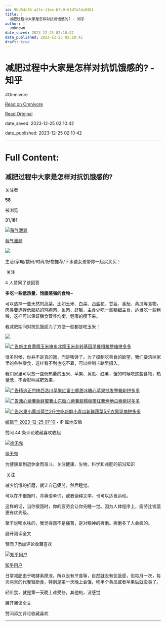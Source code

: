 ```yaml
---
id: 9bd54cf6-a2fe-11ee-b7c9-6fd7afda9351
title: |
  减肥过程中大家是怎样对抗饥饿感的? - 知乎
author: |
  unknown
date_saved: 2023-12-25 02:10:42
date_published: 2023-12-25 02:10:42
draft: true
---
```


# 减肥过程中大家是怎样对抗饥饿感的? - 知乎
#Omnivore

[Read on Omnivore](https://omnivore.app/me/-18ca01098ab)

[Read Original](https://www.zhihu.com/question/635321810/answer/3337889529)

date_saved: 2023-12-25 02:10:42

date_published: 2023-12-25 02:10:42

--- 

# Full Content: 

## 减肥过程中大家是怎样对抗饥饿感的?

关注者

**58**

被浏览

**31,181**

[![莓气泄漏](https://proxy-prod.omnivore-image-cache.app/0x0,so68yNgN6L2DvdqK6T-sQti82Ls_4quprrrkD0go_Q6E/https://picx.zhimg.com/v2-af1a81b0cfe15e390421ce2c9ce113cb_l.jpg?source=2c26e567)](https://www.zhihu.com/people/shui-zhu-mei-ren-yu-20-89)

[莓气泄漏](https://www.zhihu.com/people/shui-zhu-mei-ren-yu-20-89)

​![](https://proxy-prod.omnivore-image-cache.app/0x0,sRpP1H2oa_TfsDLpATwsIt6ipVLRN7HlUZGTch2Ee4JQ/https://picx.zhimg.com/v2-4812630bc27d642f7cafcd6cdeca3d7a.jpg?source=88ceefae)

生活/家电/数码/时尚/好物推荐/下水道女孩带你一起买买买！

​ 关注

4 人赞同了该回答

**多吃一些低热量、饱腹感强的食物\~**

可以选择一些天然的蔬菜，比如玉米、白菜、西蓝花、甘蓝、番茄、黄瓜等食物，肉类要选择低脂肪的鸡胸肉、鱼肉、虾蟹，主食少吃一些精细主食，适当吃一些粗粮，这样可以保证膳食营养均衡，健康的瘦下来。

我减肥期间对抗饥饿感为了方便一般都是吃玉米！

![](https://proxy-prod.omnivore-image-cache.app/720x960,so2dGhEmyvOGFjpk6SUpGa6j0MOWHNV_ObdnRdV0yiFU/https://pic1.zhimg.com/50/v2-2de9f153fade6f3ce9cc7e4d4dd13f0c_720w.jpg?source=2c26e567)

[![](https://proxy-prod.omnivore-image-cache.app/0x0,sqyq-_WGKAr_sJE5FKOfRUTdtDRq0-MSmrBPVR4ODws8/https://picx.zhimg.com/v2-381b1cc4a9978186650971a05ce12148_720w.jpg?source=b555e01d)广告新主良黄糯玉米棒东北糯玉米非转基因早餐粗粮整箱拼多多](https://mobile.yangkeduo.com/duo%5Fcoupon%5Flanding.html?goods%5Fid=485535593424&pid=26918323%5F276159613&goods%5Fsign=E9j202ZjzUROj47hwfDdS-ZBCYiMWUdk%5FJBrmCM6Ei&customParameters=pddext%5F1722634460242288640%5F0&authDuoId=9453056&cpsSign=CC%5F231225%5F26918323%5F276159613%5F35f45aa71958cd5d7c7e1d0da1f7b1bf&%5Fx%5Fddjb%5Fact=%7B%22st%22%3A%221%22%7D&duoduo%5Ftype=2)

很多时候，你并不是真的饿，而是嘴馋了。为了控制吃零食的欲望，我们要清掉家里的各种零食，这样看不到也吃不着，可以控制卡路里摄入。

我们家里可以放一些低热量的玉米、苹果、黄瓜、红薯，饿的时候吃这些食物，热量低，不会影响减肥效果。

[![](https://proxy-prod.omnivore-image-cache.app/0x0,sXS5NCw9bBfUnnfOqnaWlaKE6P-Kavtn_W2Xf3YwSfZ4/https://pic1.zhimg.com/v2-f35538f6a8072eb07dbb8e9d3a0d6654_720w.jpg?source=b555e01d)广告精选正宗陕西洛川苹果红富士脆甜冰糖心苹果批发整箱新拼多多](https://mobile.yangkeduo.com/duo%5Fcoupon%5Flanding.html?goods%5Fid=244700541886&pid=26918323%5F276159613&goods%5Fsign=E932mpMHDSpOj47hwfDdS1HmsiDSm-0p%5FJQ4lhaeM33&customParameters=pddext%5F1722634917786320896%5F0&authDuoId=9453056&cpsSign=CC%5F231225%5F26918323%5F276159613%5F2ab3690f2aeaad21fd90ce94e5ebd4ee&%5Fx%5Fddjb%5Fact=%7B%22st%22%3A%221%22%7D&duoduo%5Ftype=2)

[![](https://proxy-prod.omnivore-image-cache.app/0x0,saGN5olEj67zZt_LU-FpXiau-r6wdugzViY4aRje2v1k/https://pic1.zhimg.com/v2-e9ca7dd89f90b685df30a5b974cb29a1_720w.jpg?source=b555e01d)广告溏心紫薯新鲜蜜薯山东糖心紫薯甜糯板栗红薯烤地瓜泰紫拼多多](https://mobile.yangkeduo.com/duo%5Fcoupon%5Flanding.html?goods%5Fid=121127170254&pid=26918323%5F276159613&goods%5Fsign=E9%5F2vlnzDlpOj47hwfDdS%5FELCZpciWs7%5FJhQMqpODh&customParameters=pddext%5F1722635022102810625%5F0&authDuoId=9453056&cpsSign=CC%5F231225%5F26918323%5F276159613%5F7e0f7f83d2756c8d275528734823aac2&%5Fx%5Fddjb%5Fact=%7B%22st%22%3A%221%22%7D&duoduo%5Ftype=2)

[![](https://proxy-prod.omnivore-image-cache.app/0x0,sCkRKO9ussPUlCg-8xQpLru21u6rgDg3JJgSBC_CZHxk/https://picx.zhimg.com/v2-d9259148b8eacaf79a44210902b157f9_720w.jpg?source=b555e01d)广告水果小黄瓜荷兰2斤生吃新鲜小青瓜新鲜蔬菜5斤农家现摘拼多多](https://mobile.yangkeduo.com/duo%5Fcoupon%5Flanding.html?goods%5Fid=173059467408&pid=26918323%5F276159613&goods%5Fsign=E972iiFrFgROj47hwfDdS7cM0Jwgddzz%5FJQV0pMC0Cu&customParameters=pddext%5F1722635162435919872%5F0&authDuoId=9453056&cpsSign=CC%5F231225%5F26918323%5F276159613%5F5e36a390bf9f233cb256bb9d22570284&%5Fx%5Fddjb%5Fact=%7B%22st%22%3A%221%22%7D&duoduo%5Ftype=2)

[编辑于 2023-12-25 07:10](https://www.zhihu.com/question/635321810/answer/3337889529)・IP 属地安徽

​赞同 4​​4 条评论​收藏​喜欢收起​

[![徐无鬼](https://proxy-prod.omnivore-image-cache.app/0x0,sGbs6Q4oFWpOgg4sDZugr2UPurte8nqts9epAuJOsBKk/https://picx.zhimg.com/v2-9f12af666ca13eb3fce08172da0855bf_l.jpg?source=1def8aca)](https://www.zhihu.com/people/xu-wu-gui-21-43)

[徐无鬼](https://www.zhihu.com/people/xu-wu-gui-21-43)

为健康拿到退休金而奋斗，关注健康、生物、科学和减肥的前沿知识

​ 关注

减少饥饿的折磨，就让自己疲劳，然后睡觉。

可以在不很饿时，背英语单词，或者读纯文学。也可以适当运动。

这样的话，当你很饿时，你的疲劳会让你先睡一觉。因为人体程序上，疲劳比饥饿更有优先级。

至于说喝水啥的，我觉得饿不是痛苦，是对精神的折磨。折磨多了人会疯的。

展开阅读全文​

​赞同 7​​添加评论​收藏​喜欢

[![知乎用户](https://proxy-prod.omnivore-image-cache.app/0x0,sYPOst_vEAudSx_wTU8sqAW1P6hYvsnvtGO6ogPfY6n0/https://picx.zhimg.com/v2-abed1a8c04700ba7d72b45195223e0ff_l.jpg?source=1def8aca)](https://www.zhihu.com/people/a556da8111ff1d64ab6355b681bdc3a3)

[知乎用户](https://www.zhihu.com/people/a556da8111ff1d64ab6355b681bdc3a3)

日常减肥由于喝酵素原液，所以没有节食等，自然就没有饥饿感，但每月一次，每次两天的代餐轻断食，特别是第一天晚上会饿，吃半个黄瓜或者苹果后就没事了。

轻断食，就是第一天晚上难受些，其他的，没感觉

展开阅读全文​

​赞同​​添加评论​收藏​喜欢

---

